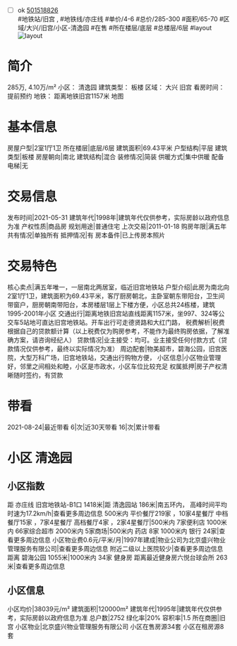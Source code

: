 - [ ] ok [501518826](https://bj.5i5j.com/ershoufang/501518826.html)  
 #地铁站/旧宫 ,  #地铁线/亦庄线
#单价/4-6 #总价/285-300 #面积/65-70   #区域/大兴/旧宫/小区-清逸园 #在售 #所在楼层/底层 #总楼层/6层 #layout 
![layout](http://image2a.5i5j.com/bdir/layout/aa0be9df0d5a48439eee331c50946721.jpg_P5.jpg) 
# 简介 
 285万,  4.10万/m² 
小区： 清逸园
建筑类型： 板楼
区域： 大兴 旧宫
看房时间： 提前预约
地铁： 距离地铁旧宫1157米 地图
# 基本信息 
 房屋户型|2室1厅1卫
所在楼层|底层/6层
建筑面积|69.43平米
户型结构|平层
建筑类型|板楼
房屋朝向|南北
建筑结构|混合
装修情况|简装
供暖方式|集中供暖
配备电梯|无
# 交易信息 
 发布时间|2021-05-31
建筑年代|1998年|建筑年代仅供参考，实际房龄以政府信息为准
产权性质|商品房
规划用途|普通住宅
上次交易|2011-01-18
购房年限|满五年
共有情况|单独所有
抵押情况|有
房本备件|已上传房本照片
# 交易特色 
 核心卖点|满五年唯一，一层南北两居室，临近旧宫地铁站
户型介绍|此房为南北向2室1厅1卫，建筑面积为69.43平米，客厅厨房朝北，主卧室朝东带阳台，卫生间带窗户，厨房朝南带阳台，本房楼层1层上下楼方便，小区总共24栋楼，建筑1995-2001年小区
交通出行|距离地铁旧宫站直线距离1157米，坐997、324等公交车5站地可直达旧宫地铁站。开车出行可走德贤路和大红门路，
税费解析|税费根据自己的贷款额计算（以上税费仅为购房参考，不能作为最终购房依据，了解准确方案，请咨询经纪人）
贷款情况|业主接受：均可。业主接受任何付款方式（贷款情况仅供参考，最终以实际情况为准）
周边配套|物美超市，碧海公园，旧宫医院，大型万科广场，旧宫地铁站，交通出行购物方便，
小区信息|小区物业管理好，邻里之间相处和睦，小区是市政水，小区车位比较充足
权属抵押|房子产权清晰随时签约，有贷款
# 带看 
 2021-08-24|最近带看	 6|次|近30天带看	 16|次|累计带看
# 小区 清逸园
## 小区指数 
 距 亦庄线 旧宫地铁站-B1口 1418米|距 清逸园站 186米|南五环内， 高峰时间平均时速为17.2km/h|查看更多周边信息
500米内 平价餐厅219家 ，10家4星餐厅
中档餐厅15家 ，7家4星餐厅
高档餐厅4家 ，2家4星餐厅|500米内 7家便利店
1000米内 66家综合超市
2000米内 5家商场|500米内 药店 8家
1000米内 银行 24家|查看更多周边信息
小区物业费0.6元/平米/月|1997年建成|物业公司为北京盛兴物业管理服务有限公司|查看更多周边信息
附近二级以上医院较少|查看更多周边信息
距离 碧海公园 1055米|1000米内 34家 健身房
距离最近健身房六悦台球会所 263米|查看更多周边信息
## 小区信息 
 小区均价|38039元/m²
建筑面积|120000m²
建筑年代|1995年|建筑年代仅供参考，实际房龄以政府信息为准
总户数|2752
绿化率|20%
容积率|1.5
所在商圈|旧宫
小区物业|北京盛兴物业管理服务有限公司
小区在售房源34套
小区在租房源8套
